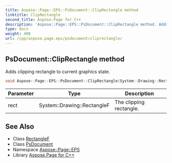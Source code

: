 ```yaml
---
title: Aspose::Page::EPS::PsDocument::ClipRectangle method
linktitle: ClipRectangle
second_title: Aspose.Page for C++
description: 'Aspose::Page::EPS::PsDocument::ClipRectangle method. Adds clipping rectangle to current graphics state in C++.'
type: docs
weight: 400
url: /cpp/aspose.page.eps/psdocument/cliprectangle/
---
```

## PsDocument::ClipRectangle method


Adds clipping rectangle to current graphics state.

```cpp
void Aspose::Page::EPS::PsDocument::ClipRectangle(System::Drawing::RectangleF rect)
```


| Parameter | Type | Description |
| --- | --- | --- |
| rect | System::Drawing::RectangleF | The clipping rectangle. |

## See Also

* Class [RectangleF](../../../system.drawing/rectanglef/)
* Class [PsDocument](../)
* Namespace [Aspose::Page::EPS](../../)
* Library [Aspose.Page for C++](../../../)
